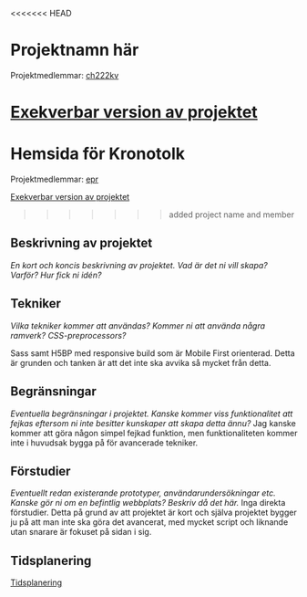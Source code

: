 <<<<<<< HEAD
# Projektnamn här
Projektmedlemmar: 
[ch222kv](https://github.com/ch222kv)


[Exekverbar version av projektet](http://ch222kv.github.io/Projekt/)
=======
# Hemsida för Kronotolk
Projektmedlemmar: 
[epr](https://github.com/epr)

[Exekverbar version av projektet](http://epr.github.io/projekt)
>>>>>>> added project name and member

## Beskrivning av projektet
*En kort och koncis beskrivning av projektet. Vad är det ni vill skapa? Varför? Hur fick ni idén?*

## Tekniker
*Vilka tekniker kommer att användas? Kommer ni att använda några ramverk? CSS-preprocessors?*

Sass samt H5BP med responsive build som är Mobile First orienterad. 
Detta är grunden och tanken är att det inte ska avvika så mycket från detta.

## Begränsningar
*Eventuella begränsningar i projektet. Kanske kommer viss funktionalitet att fejkas eftersom ni inte besitter kunskaper att skapa detta ännu?*
Jag kanske kommer att göra någon simpel fejkad funktion, 
men funktionaliteten kommer inte i huvudsak bygga på för avancerade tekniker.

## Förstudier
*Eventuellt redan existerande prototyper, användarundersökningar etc. Kanske gör ni om en befintlig webbplats? Beskriv då det här.*
Inga direkta förstudier. Detta på grund av att projektet är kort och själva projektet bygger ju på att man inte ska göra det avancerat,
med mycket script och liknande utan snarare är fokuset på sidan i sig. 

## Tidsplanering
[Tidsplanering](https://github.com/ch222kv/Projekt/raw/master/doc/Copy%20of%20Assignment%20Planning%20Gantt%20Chart%20-%20Project%20Timeline.pdf)
